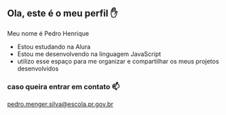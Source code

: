 ## Ola, este é o meu perfil ✋

Meu nome é Pedro Henrique

- Estou estudando na Alura
- Estou me desenvolvendo na linguagem JavaScript
- utilizo esse espaço para me organizar e compartilhar os meus projetos desenvolvidos

### caso queira entrar em contato 📫

pedro.menger.silva@escola.pr.gov.br 
